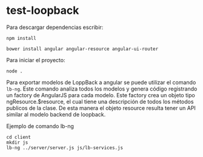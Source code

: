 # test-loopback

Para descargar dependencias escribir:
```
npm install

bower install angular angular-resource angular-ui-router
```

Para iniciar el proyecto:
```
node .

```
Para exportar modelos de LoppBack a angular se puede utilizar el comando ```lb-ng```. Este comando analiza todos los modelos y genera código registrando un factory de AngularJS para cada modelo. Este factory crea un objeto tipo ngResource.$resource, el cual tiene una descripción de todos los métodos publicos de la clase. De esta manera el objeto resource resulta tener un API similar al modelo backend de loopback. 

Ejemplo de comando lb-ng

```
cd client
mkdir js
lb-ng ../server/server.js js/lb-services.js
```

